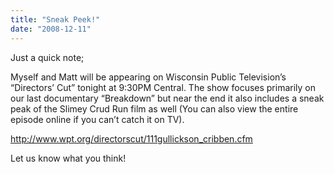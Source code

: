 ```yaml
---
title: "Sneak Peek!"
date: "2008-12-11"
---
```


<div class="content">
<p>Just a quick note;</p>
<p>Myself and Matt will be appearing on Wisconsin Public Television’s “Directors’
Cut” tonight at 9:30PM Central. The show focuses primarily on our last
documentary “Breakdown” but near the end it also includes a sneak peak of the
Slimey Crud Run film as well (You can also view the entire episode online if
you can’t catch it on TV).</p>
<p><a href="http://www.wpt.org/directorscut/111gullickson_cribben.cfm" target="_blank"> http://www.wpt.org/directorscut/111gullickson_cribben.cfm
</a></p>
<p>Let us know what you think!</p>
</div>
